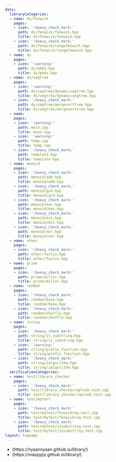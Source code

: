 ```yaml
---
data:
  libraryCategories:
  - name: ds/fenwick
    pages:
    - icon: ':heavy_check_mark:'
      path: ds/fenwick/fenwick.hpp
      title: ds/fenwick/fenwick.hpp
    - icon: ':heavy_check_mark:'
      path: ds/fenwick/rangefenwick.hpp
      title: ds/fenwick/rangefenwick.hpp
  - name: ds
    pages:
    - icon: ':warning:'
      path: ds/pbds.hpp
      title: ds/pbds.hpp
  - name: ds/segtree
    pages:
    - icon: ':warning:'
      path: ds/segtree/dynamicsegtree.hpp
      title: ds/segtree/dynamicsegtree.hpp
    - icon: ':heavy_check_mark:'
      path: ds/segtree/mergesorttree.hpp
      title: ds/segtree/mergesorttree.hpp
  - name: .
    pages:
    - icon: ':warning:'
      path: main.cpp
      title: main.cpp
    - icon: ':warning:'
      path: temp.cpp
      title: temp.cpp
    - icon: ':heavy_check_mark:'
      path: template.hpp
      title: template.hpp
  - name: monoid
    pages:
    - icon: ':heavy_check_mark:'
      path: monoid/add.hpp
      title: monoid/add.hpp
    - icon: ':heavy_check_mark:'
      path: monoid/gcd.hpp
      title: monoid/gcd.hpp
    - icon: ':heavy_check_mark:'
      path: monoid/max.hpp
      title: monoid/max.hpp
    - icon: ':heavy_check_mark:'
      path: monoid/min.hpp
      title: monoid/min.hpp
    - icon: ':heavy_check_mark:'
      path: monoid/xor.hpp
      title: monoid/xor.hpp
  - name: other
    pages:
    - icon: ':heavy_check_mark:'
      path: other/fastio.hpp
      title: other/fastio.hpp
  - name: prime
    pages:
    - icon: ':heavy_check_mark:'
      path: prime/miller.hpp
      title: prime/miller.hpp
  - name: random
    pages:
    - icon: ':heavy_check_mark:'
      path: random/base.hpp
      title: random/base.hpp
    - icon: ':heavy_check_mark:'
      path: random/shuffle.hpp
      title: random/shuffle.hpp
  - name: string
    pages:
    - icon: ':heavy_check_mark:'
      path: string/is_substring.hpp
      title: string/is_substring.hpp
    - icon: ':warning:'
      path: string/prefix_function.hpp
      title: string/prefix_function.hpp
    - icon: ':heavy_check_mark:'
      path: string/zalgorithm.hpp
      title: string/zalgorithm.hpp
  verificationCategories:
  - name: test/library_checker
    pages:
    - icon: ':heavy_check_mark:'
      path: test/library_checker/aplusb.test.cpp
      title: test/library_checker/aplusb.test.cpp
  - name: test/mytest
    pages:
    - icon: ':heavy_check_mark:'
      path: test/mytest/fenwickraq.test.cpp
      title: test/mytest/fenwickraq.test.cpp
    - icon: ':heavy_check_mark:'
      path: test/mytest/issubstring.test.cpp
      title: test/mytest/issubstring.test.cpp
layout: toppage
---
```

<ul>
                    <li class="text-blue">(https://nyaannyaan.github.io/library/)</li>
                    <li class="text-green">(https://maspypy.github.io/library/)</li>
                </ul>
